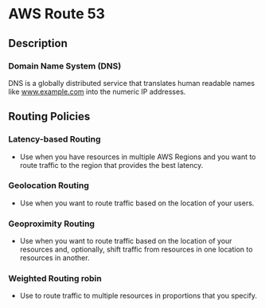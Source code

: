 # AWS Route 53

## Description

### Domain Name System (DNS)

DNS is a globally distributed service that translates human readable names like www.example.com into the numeric IP addresses.

## Routing Policies

### Latency-based Routing

- Use when you have resources in multiple AWS Regions and you want to route traffic to the region that provides the best latency.

### Geolocation Routing

- Use when you want to route traffic based on the location of your users.

### Geoproximity Routing

- Use when you want to route traffic based on the location of your resources and, optionally, shift traffic from resources in one location to resources in another.

### Weighted Routing robin

- Use to route traffic to multiple resources in proportions that you specify.
